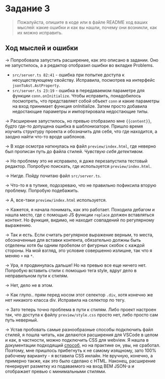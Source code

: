 # Задание 3

> Пожалуйста, опишите в коде или в файле README ход ваших мыслей: какие ошибки и как вы нашли, почему они возникли, как их можно исправить.

## Ход мыслей и ошибки

→ Попробовала запустить расширение, как это описано в задании. Оно не запустилось, а а редактор отобразил ошибки во вкладке Problems.

  * `src/server.ts 82:41` - ошибка при попытке доступа к несуществующему свойству. Исправила, посмотрев на интерфейс `jsonToAst.AstProperty`.
  * `src/server.ts 23:19` - ошибка в передаваемом параметре для функции `conn.onInitialize`. Чтобы исправить, понадобилось посмотреть, что представляет собой объект `conn` и какие параметры на вход принимает функция onInitialize. Затем просто добавила недостающие параметры и импортировала недостающие типы.

→ Расширение запустилось, но превью отобразило мне `{{content}}`, будто где-то допущена ошибка в шаблонизаторе. Пришло время изучить структуру проекта и обозначить для себя, что где находится, а заодно найти что-то вроде шаблонов.

→ В ходе осмотра наткнулась на файл `preview/index.html`, где неверно был прописан путь до файла стилей. _Чувствую себя детективом._

→ Но проблему это не исправило, я даже перезапустила тестовый редактор. Попробую поискать, где используется `preview/index.html`.

→ Нигде. Пойду почитаю файл `src/server.ts`.

→ Что-то я в тупике, подозреваю, что не правильно пофиксила вторую проблему. Попробую подебажить.

→ А, все-таки `preview/index.html` используется.

→ Кажется, я начала понимать, как это работает. Походила дебагом и нашла место, где с помощью JS функции `replace` должен вставляться контент. Но функция, видимо, не находит совпадений по регулярному выражению.

→ Так и есть. Если считать регулярное выражение верным, то места, обозначенные для вставки контента, обязательно должны быть отделены хотя бы одним пробелом от фигурных скобок с каждой стороны. На мой взгляд, это условие совершенно излишне, так что я меняю `+` на `*`.

→ Ура, я продвинулась дальше! Но на превью все еще ничего нет. Попробую вставить стили с помощью тега style, вдруг дело в неправильном пути к стилям.

→ Нет, дело не в этом.

→ Как глупо.. прям перед носом этот селектор `.div`, хотя конечно же нет никакого класса div. Исправила на селектор по тегу.

→ Зато теперь точно проблема в пути к стилям. Либо проект настроен так, что доступа к файлу `preview/style.css` просто нет, либо просто сам путь неверный.

→ Устав пробовать самые разнообразные способы подключить файл стилей, я пошла читать, как делаются расширения для VSCode в целом и как, в частности, можно подключить CSS для webview. Я нашла в документации подходящий [способ](https://code.visualstudio.com/api/extension-guides/webview#content-security-policy), но на практике он, увы, не сработал. Поэтому, мне пришлось прибегнуть к не самому изящному, зато 100% рабочему варианту - я вставила CSS инлайн. Не вручную, конечно, а примерно также, как это было сделано с HTML. Наконец, расширение генерирует разметку из подаваемого на вход BEM JSON-а и отображает превью с минимальными стилями.
